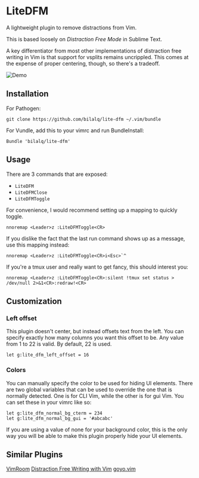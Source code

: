 LiteDFM
========

A lightweight plugin to remove distractions from Vim.

This is based loosely on *Distraction Free Mode* in Sublime Text.

A key differentiator from most other implementations of distraction free writing
in Vim is that support for vsplits remains uncrippled. This comes at the expense
of proper centering, though, so there's a tradeoff.

![Demo](https://raw.github.com/bilalq/lite-dfm/master/demo.gif)

Installation
------------

For Pathogen:

    git clone https://github.com/bilalq/lite-dfm ~/.vim/bundle

For Vundle, add this to your vimrc and run BundleInstall:

    Bundle 'bilalq/lite-dfm'

Usage
-----

There are 3 commands that are exposed:
* `LiteDFM`
* `LiteDFMClose`
* `LiteDFMToggle`

For convenience, I would recommend setting up a mapping to quickly toggle.

    nnoremap <Leader>z :LiteDFMToggle<CR>

If you dislike the fact that the last run command shows up as a message, use
this mapping instead:

    nnoremap <Leader>z :LiteDFMToggle<CR>i<Esc>`^

If you're a tmux user and really want to get fancy, this should interest you:

    nnoremap <Leader>z :LiteDFMToggle<CR>:silent !tmux set status > /dev/null 2>&1<CR>:redraw!<CR>

Customization
-------------

### Left offset
This plugin doesn't center, but instead offsets text from the left. You can
specify exactly how many columns you want this offset to be. Any value from 1 to
22 is valid. By default, 22 is used.

    let g:lite_dfm_left_offset = 16

### Colors
You can manually specify the color to be used for hiding UI elements. There
are two global variables that can be used to override the one that is normally
detected. One is for CLI Vim, while the other is for gui Vim. You can set
these in your vimrc like so:

    let g:lite_dfm_normal_bg_cterm = 234
    let g:lite_dfm_normal_bg_gui = '#abcabc'

If you are using a value of none for your background color, this is the only
way you will be able to make this plugin properly hide your UI elements.


Similar Plugins
---------------

[VimRoom](http://projects.mikewest.org/vimroom/)
[Distraction Free Writing with Vim](http://www.laktek.com/2012/09/05/distraction-free-writing-with-vim/)
[goyo.vim](https://github.com/junegunn/goyo.vim)
